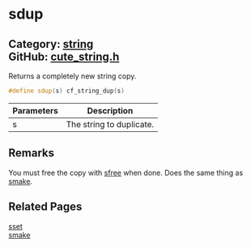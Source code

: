 [](../header.md ':include')

# sdup

Category: [string](https://github.com/RandyGaul/cute_framework/blob/master/docs/api_reference?id=string)  
GitHub: [cute_string.h](https://github.com/RandyGaul/cute_framework/blob/master/include/cute_string.h)  
---

Returns a completely new string copy.

```cpp
#define sdup(s) cf_string_dup(s)
```

Parameters | Description
--- | ---
s | The string to duplicate.

## Remarks

You must free the copy with [sfree](https://github.com/RandyGaul/cute_framework/blob/master/docs/string/sfree.md) when done. Does the same thing as [smake](https://github.com/RandyGaul/cute_framework/blob/master/docs/string/smake.md).

## Related Pages

[sset](https://github.com/RandyGaul/cute_framework/blob/master/docs/string/sset.md)  
[smake](https://github.com/RandyGaul/cute_framework/blob/master/docs/string/smake.md)  
